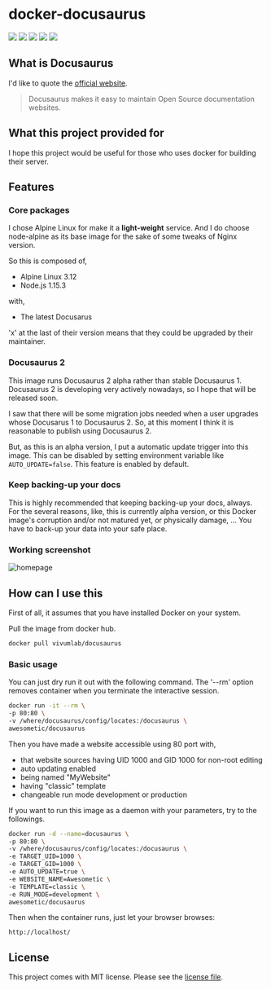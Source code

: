 # docker-docusaurus

![](https://img.shields.io/docker/build/vivumlab/docusaurus)
![](https://img.shields.io/microbadger/image-size/vivumlab/docusaurus)
![](https://img.shields.io/microbadger/layers/vivumlab/docusaurus)
![](https://img.shields.io/docker/pulls/vivumlab/docusaurus)
![](https://img.shields.io/docker/stars/vivumlab/docusaurus)

## What is Docusaurus

I'd like to quote the [official website](https://v2.docusaurus.io/).
> Docusaurus makes it easy to maintain Open Source documentation websites.

## What this project provided for

I hope this project would be useful for those who uses docker for building their server.

## Features

### Core packages
I chose Alpine Linux for make it a **light-weight** service.
And I do choose node-alpine as its base image for the sake of some tweaks of Nginx version.

So this is composed of,

* Alpine Linux 3.12
* Node.js 1.15.3

with,

* The latest Docusarus

'x' at the last of their version means that they could be upgraded by their maintainer.

### Docusaurus 2

This image runs Docusaurus 2 alpha rather than stable Docusaurus 1. Docusaurus 2 is developing very actively nowadays, so I hope that will be released soon.

I saw that there will be some migration jobs needed when a user upgrades whose Docusarus 1 to Docusaurus 2. So, at this moment I think it is reasonable to publish using Docusaurus 2.

But, as this is an alpha version, I put a automatic update trigger into this image. This can be disabled by setting environment variable like `AUTO_UPDATE=false`. This feature is enabled by default.

### Keep backing-up your docs

This is highly recommended that keeping backing-up your docs, always. For the several reasons, like, this is currently alpha version, or this Docker image's corruption and/or not matured yet, or physically damage, ... You have to back-up your data into your safe place.

### Working screenshot

![homepage](docs/docusaurus2_homepage.png)

## How can I use this

First of all, it assumes that you have installed Docker on your system.

Pull the image from docker hub.

```bash
docker pull vivumlab/docusaurus
```

### Basic usage

You can just dry run it out with the following command. The '--rm' option removes container when you terminate the interactive session.

```bash
docker run -it --rm \
-p 80:80 \
-v /where/docusaurus/config/locates:/docusaurus \
awesometic/docusaurus
```

Then you have made a website accessible using 80 port with,
- that website sources having UID 1000 and GID 1000 for non-root editing
- auto updating enabled
- being named "MyWebsite"
- having "classic" template
- changeable run mode development or production

If you want to run this image as a daemon with your parameters, try to the followings.

```bash
docker run -d --name=docusaurus \
-p 80:80 \
-v /where/docusaurus/config/locates:/docusaurus \
-e TARGET_UID=1000 \
-e TARGET_GID=1000 \
-e AUTO_UPDATE=true \
-e WEBSITE_NAME=Awesometic \
-e TEMPLATE=classic \
-e RUN_MODE=development \
awesometic/docusaurus
```

Then when the container runs, just let your browser browses:

``` http
http://localhost/
```

## License

This project comes with MIT license. Please see the [license file](LICENSE).
